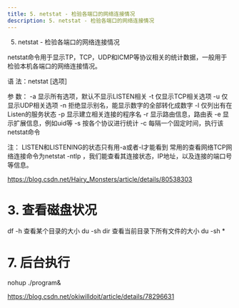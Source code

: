 ```yaml
---
title: 5. netstat - 检验各端口的网络连接情况
description: 5. netstat - 检验各端口的网络连接情况
---
```


5. netstat - 检验各端口的网络连接情况

netstat命令用于显示TP，TCP，UDP和ICMP等协议相关的统计数据，一般用于检验本机各端口的网络连接情况。

语  法：netstat [选项]

参  数：
  -a  显示所有选项，默认不显示LISTEN相关
  -t  仅显示TCP相关选项
  -u  仅显示UDP相关选项
  -n  拒绝显示别名，能显示数字的全部转化成数字
  -l  仅列出有在Listen的服务状态
  -p  显示建立相关连接的程序名
  -r  显示路由信息，路由表
  -e  显示扩展信息，例如uid等
  -s  按各个协议进行统计
  -c  每隔一个固定时间，执行该netstat命令

注： LISTEN和LISTENING的状态只有用-a或者-l才能看到 
常用的查看网络TCP网络连接命令为netstat -ntlp ，我们能查看其连接状态，IP地址，以及连接的端口号等信息。

https://blog.csdn.net/Hairy_Monsters/article/details/80538303 





# 3. 查看磁盘状况

df -h
查看某个目录的大小
du -sh dir
查看当前目录下所有文件的大小
du -sh *



# 7. 后台执行

nohup ./program&

https://blog.csdn.net/okiwilldoit/article/details/78296631

